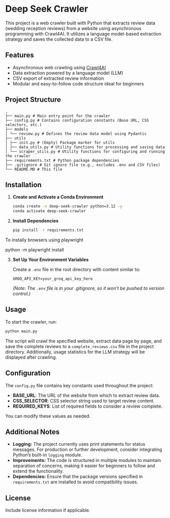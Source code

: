 # Deep Seek Crawler

This project is a web crawler built with Python that extracts review data (wedding reception reviews) from a website using asynchronous programming with Crawl4AI. It utilizes a language model-based extraction strategy and saves the collected data to a CSV file.

## Features

- Asynchronous web crawling using [Crawl4AI](https://pypi.org/project/Crawl4AI/)
- Data extraction powered by a language model (LLM)
- CSV export of extracted review information
- Modular and easy-to-follow code structure ideal for beginners

## Project Structure
```
.
├── main.py # Main entry point for the crawler
├── config.py # Contains configuration constants (Base URL, CSS selectors, etc.)
├── models
│ └── review.py # Defines the review data model using Pydantic
├── utils
│ ├── init.py # (Empty) Package marker for utils
│ ├── data_utils.py # Utility functions for processing and saving data
│ └── scraper_utils.py # Utility functions for configuring and running the crawler
├── requirements.txt # Python package dependencies
├── .gitignore # Git ignore file (e.g., excludes .env and CSV files)
└── README.MD # This file
```

## Installation

1. **Create and Activate a Conda Environment**

   ```bash
   conda create -n deep-seek-crawler python=3.12 -y
   conda activate deep-seek-crawler
   ```

2. **Install Dependencies**

   ```bash
   pip install -r requirements.txt
   ```

To instally browsers using playwright

python -m playwright install   

3. **Set Up Your Environment Variables**

   Create a `.env` file in the root directory with content similar to:

   ```env
   GROQ_API_KEY=your_groq_api_key_here
   ```

   *(Note: The `.env` file is in your .gitignore, so it won’t be pushed to version control.)*

## Usage

To start the crawler, run:

```bash
python main.py
```

The script will crawl the specified website, extract data page by page, and save the complete reviews to a `complete_reviews.csv` file in the project directory. Additionally, usage statistics for the LLM strategy will be displayed after crawling.

## Configuration

The `config.py` file contains key constants used throughout the project:

- **BASE_URL**: The URL of the website from which to extract review data.
- **CSS_SELECTOR**: CSS selector string used to target review content.
- **REQUIRED_KEYS**: List of required fields to consider a review complete.

You can modify these values as needed.

## Additional Notes

- **Logging:** The project currently uses print statements for status messages. For production or further development, consider integrating Python’s built-in `logging` module.
- **Improvements:** The code is structured in multiple modules to maintain separation of concerns, making it easier for beginners to follow and extend the functionality.
- **Dependencies:** Ensure that the package versions specified in `requirements.txt` are installed to avoid compatibility issues.

## License

Include license information if applicable.

